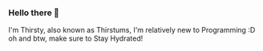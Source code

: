 ### Hello there 👋
I'm Thirsty, also known as Thirstums, I'm relatively new to Programming :D oh and btw, make sure to Stay Hydrated!




<!--
**Thirstums/Thirstums** is a ✨ _special_ ✨ repository because its `README.md` (this file) appears on your GitHub profile.

Here are some ideas to get you started:

- 🔭 I’m currently working on Platify, which is an AI base Playlist Generator for Spotify and in the future also for Soundcloud
- 🌱 I’m currently learning ...
- 👯 I’m looking to collaborate on ...
- 🤔 I’m looking for help with ...
- 💬 Ask me about ...
- 📫 How to reach me: ...
- 😄 Pronouns: ...
- ⚡ Fun fact: ...
-->
